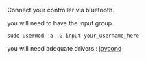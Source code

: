 
Connect your controller via bluetooth.


you will need to have the input group.

```shell
sudo usermod -a -G input your_username_here
```

you will need adequate drivers : [joycond](https://github.com/DanielOgorchock/joycond)